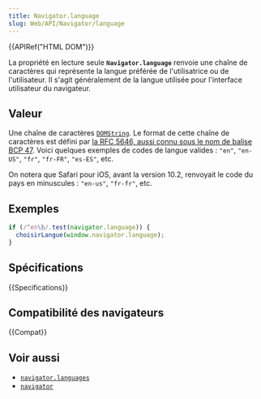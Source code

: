 ```yaml
---
title: Navigator.language
slug: Web/API/Navigator/language
---
```


{{APIRef("HTML DOM")}}

La propriété en lecture seule **`Navigator.language`** renvoie une chaîne de caractères qui représente la langue préférée de l'utilisatrice ou de l'utilisateur. Il s'agit généralement de la langue utilisée pour l'interface utilisateur du navigateur.

## Valeur

Une chaîne de caractères [`DOMString`](/fr/docs/Web/API/DOMString). Le format de cette chaîne de caractères est défini par [la RFC 5646, aussi connu sous le nom de balise BCP 47](https://datatracker.ietf.org/doc/html/rfc5646). Voici quelques exemples de codes de langue valides&nbsp;: `"en"`, `"en-US"`, `"fr"`, `"fr-FR"`, `"es-ES"`, etc.

On notera que Safari pour iOS, avant la version 10.2, renvoyait le code du pays en minuscules&nbsp;: `"en-us"`, `"fr-fr"`, etc.

## Exemples

```js
if (/^en\b/.test(navigator.language)) {
  choisirLangue(window.navigator.language);
}
```

## Spécifications

{{Specifications}}

## Compatibilité des navigateurs

{{Compat}}

## Voir aussi

- [`navigator.languages`](/fr/docs/Web/API/Navigator/languages)
- [`navigator`](/fr/docs/Web/API/Navigator)
